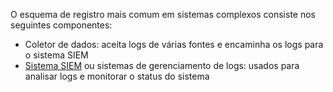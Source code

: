 O esquema de registro mais comum em sistemas complexos consiste nos seguintes componentes:

* Coletor de dados: aceita logs de várias fontes e encaminha os logs para o sistema SIEM
* [Sistema SIEM](https://www.wallarm.com/what/siem-whats-security-information-and-event-management-technology-part-1) ou sistemas de gerenciamento de logs: usados para analisar logs e monitorar o status do sistema